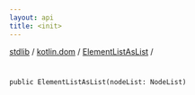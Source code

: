 ```yaml
---
layout: api
title: <init>
---
```

[stdlib](../../index.html) / [kotlin.dom](../index.html) / [ElementListAsList](index.html) / [<init>](_init_.html)

# <init>

```
public ElementListAsList(nodeList: NodeList)
```
